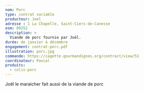 ```yaml
---
nom: Porc
type: contrat variable
producteur: Joel
adresse : 1 La Chapelle, Saint-Ciers-de-Canesse
osm: 89252
description: >
  Viande de porc fournie par Joël.
durée: de janvier à décembre
engagement: contrat-porc.pdf
illustration: porc.jpg
commande: https://cagette.gourmandignes.org/contract/view/51
coordinateur: Pascal
produits:
  - colis-porc
---
```


Joël le maraicher fait aussi de la viande de porc